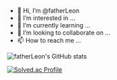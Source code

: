 - 👋 Hi, I’m @fatherLeon
- 👀 I’m interested in ...
- 🌱 I’m currently learning ...
- 💞️ I’m looking to collaborate on ...
- 📫 How to reach me ...

![fatherLeon's GitHub stats](https://github-readme-stats.vercel.app/api?username=fatherLeon&show_icons=true&theme=dark)

[![Solved.ac Profile](http://mazassumnida.wtf/api/v2/generate_badge?boj=gang3007)](https://solved.ac/gang3007/)

<!---
fatherLeon/fatherLeon is a ✨ special ✨ repository because its `README.md` (this file) appears on your GitHub profile.
You can click the Preview link to take a look at your changes.
--->
